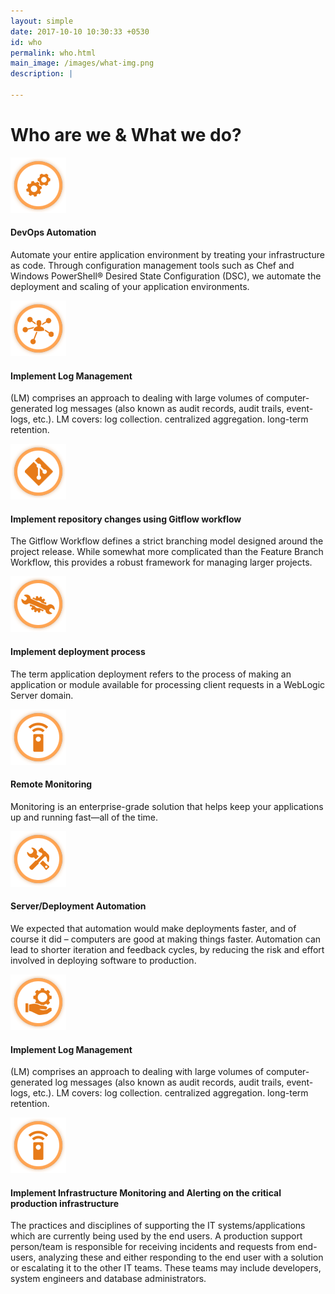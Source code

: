 ```yaml
---
layout: simple
date: 2017-10-10 10:30:33 +0530
id: who
permalink: who.html
main_image: /images/what-img.png
description: |

---
```

 <div class="ui grid text-white m-0">
            <h1 class="vheavy p-0">Who are we &amp; What we do?</h1>
            <div class="three column row  stackable">
                <div class="column text-center ssec">
                    <img src="../images/we-are-img1.png"><h4>DevOps Automation</h4>
                    <p>Automate your entire application environment by treating your infrastructure as code. Through configuration management tools such as Chef and 
                        Windows PowerShell® Desired State Configuration (DSC), we automate the deployment and scaling of your application environments.</p>
                </div>
                <div class="column text-center ssec">
                    <img src="../images/we-are-img2.png"><h4>Implement Log Management</h4>
                    <p>(LM) comprises an approach to dealing with large volumes of computer-generated log messages (also known as audit records, audit trails, event-logs, etc.). LM covers: log collection. centralized aggregation. long-term retention.</p>
                </div>
                <div class="column text-center ssec">
                    <img src="../images/we-are-img3.png"><h4>Implement repository changes using Gitflow workflow</h4>
                    <p>The Gitflow Workflow defines a strict branching model designed around the project release. While somewhat more complicated than the Feature Branch Workflow, this provides a robust framework for managing larger projects.</p>
                </div>
            </div>
            <div class="three column row  stackable">
                <div class="column text-center ssec">
                    <img src="../images/we-are-img4.png"><h4>Implement deployment process</h4>
                    <p>The term application deployment refers to the process of making an application or module available for processing client requests in a WebLogic Server domain.</p>
                </div>
                <div class="column text-center ssec">
                    <img src="../images/we-are-img5.png"><h4>Remote Monitoring</h4>
                    <p>Monitoring is an enterprise-grade solution that helps keep your applications up and running fast—all of the time.</p>
                </div>
                <div class="column text-center ssec">
                    <img src="../images/we-are-img7.png"><h4>Server/Deployment Automation</h4>
                    <p>We expected that automation would make deployments faster, and of course it did – computers are good at making things faster. Automation can lead to shorter iteration and feedback cycles, by reducing the risk and effort involved in deploying software to production.</p>
                </div>
            </div>
            <div class="three column row  stackable">
                <div class="column text-center ssec"><img src="../images/we-are-img6.png"><h4>Implement Log Management</h4>
                    <p>(LM) comprises an approach to dealing with large volumes of computer-generated log messages (also known as audit records, audit trails, event-logs, etc.). LM covers: log collection. centralized aggregation. long-term retention.</p>
                </div>
                <div class="column text-center ssec end">
                    <img src="../images/we-are-img5.png"><h4>Implement Infrastructure Monitoring and Alerting on the critical production infrastructure</h4>
                    <p>The practices and disciplines of supporting the IT systems/applications which are currently being used by the end users. A production support person/team is responsible for receiving incidents and requests from end-users, analyzing these and either responding to the end user with a solution or escalating it to the other IT teams. These teams may include developers, system engineers and database administrators.</p>
                </div>
            </div>
        </div>